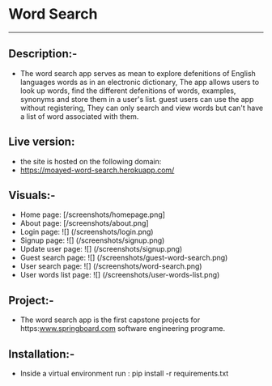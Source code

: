 # Word Search
---------------------
## Description:-
- The word search app serves as mean to explore defenitions of
    English languages words as in an electronic dictionary,
    The app allows users to look up words, find the different defenitions
    of words, examples, synonyms and store them in a user's list.
    guest users can use the app without registering, They can only search and
    view words but can't have a list of word associated with them.

## Live version:
- the site is hosted on the following domain:
- https://moayed-word-search.herokuapp.com/

## Visuals:-
 - Home page:
    [/screenshots/homepage.png]
 - About page:
    [/screenshots/about.png]
 - Login page:
    ![] (/screenshots/login.png)
 - Signup page:
    ![] (/screenshots/signup.png)
 - Update user page:
    ![] (/screenshots/signup.png)
 - Guest search page:
    ![] (/screenshots/guest-word-search.png)
 - User search page:
    ![] (/screenshots/word-search.png)
 - User words list page:
    ![] (/screenshots/user-words-list.png)

## Project:-
- The word search app is the first capstone projects
  for https:www.springboard.com software engineering programe.
## Installation:-
-   Inside a virtual environment run : pip install -r requirements.txt

